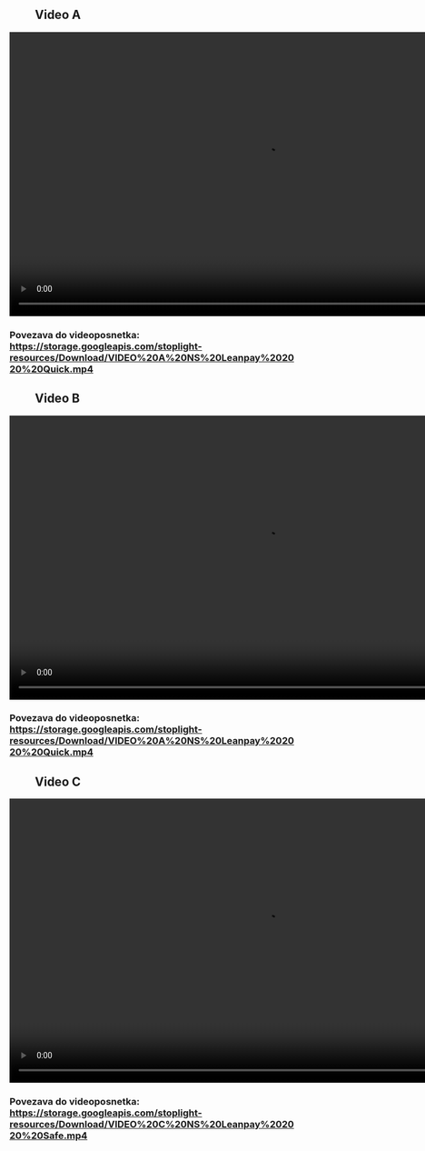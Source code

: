 <div>
  <h2 align="left">&nbsp;&nbsp;&nbsp;&nbsp;&nbsp;&nbsp;&nbsp;&nbsp;&nbsp;Video A</h>
</div>

<div class="wrapper">
<video width="900" height="500" controls>
  <source src="https://storage.googleapis.com/stoplight-resources/Download/VIDEO%20A%20NS%20Leanpay%202020%20Quick.mp4" type="video/mp4">
</video>
  </div>

### Povezava do videoposnetka: <https://storage.googleapis.com/stoplight-resources/Download/VIDEO%20A%20NS%20Leanpay%202020%20Quick.mp4>

<div>
  <h2 align="left">&nbsp;&nbsp;&nbsp;&nbsp;&nbsp;&nbsp;&nbsp;&nbsp;&nbsp;Video B</h>
</div>

<div class="wrapper">
<video width="900" height="500" controls>
  <source src="https://storage.googleapis.com/stoplight-resources/Download/VIDEO%20A%20NS%20Leanpay%202020%20Quick.mp4" type="video/mp4">
</video>
  </div>

### Povezava do videoposnetka: <https://storage.googleapis.com/stoplight-resources/Download/VIDEO%20A%20NS%20Leanpay%202020%20Quick.mp4>

<div>
  <h2 align="left">&nbsp;&nbsp;&nbsp;&nbsp;&nbsp;&nbsp;&nbsp;&nbsp;&nbsp;Video C</h>
</div>

<div class="wrapper">
<video width="900" height="500" controls>
  <source src="https://storage.googleapis.com/stoplight-resources/Download/VIDEO%20C%20NS%20Leanpay%202020%20Safe.mp4" type="video/mp4">
</video>
  </div>

### Povezava do videoposnetka: <https://storage.googleapis.com/stoplight-resources/Download/VIDEO%20C%20NS%20Leanpay%202020%20Safe.mp4>
